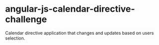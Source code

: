 # angular-js-calendar-directive-challenge
Calendar directive application that changes and updates based on users selection.

